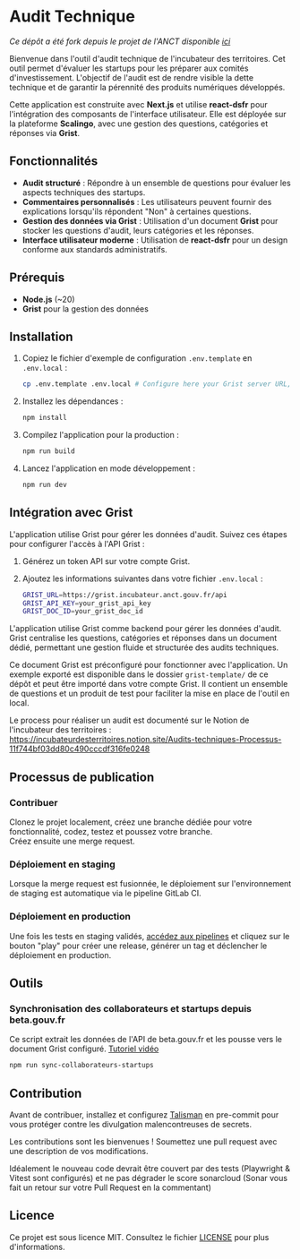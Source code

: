 # Audit Technique

_Ce dépôt a été fork depuis le projet de l'ANCT disponible [ici](https://gitlab.com/incubateur-territoires/incubateur/survey-builder)_

Bienvenue dans l'outil d'audit technique de l'incubateur des territoires. Cet outil permet d'évaluer les startups pour les préparer aux comités d'investissement. L'objectif de l'audit est de rendre visible la dette technique et de garantir la pérennité des produits numériques développés.

Cette application est construite avec **Next.js** et utilise **react-dsfr** pour l'intégration des composants de l'interface utilisateur. Elle est déployée sur la plateforme **Scalingo**, avec une gestion des questions, catégories et réponses via **Grist**.

## Fonctionnalités

- **Audit structuré** : Répondre à un ensemble de questions pour évaluer les aspects techniques des startups.
- **Commentaires personnalisés** : Les utilisateurs peuvent fournir des explications lorsqu'ils répondent "Non" à certaines questions.
- **Gestion des données via Grist** : Utilisation d'un document **Grist** pour stocker les questions d'audit, leurs catégories et les réponses.
- **Interface utilisateur moderne** : Utilisation de **react-dsfr** pour un design conforme aux standards administratifs.

## Prérequis

- **Node.js** (~20)
- **Grist** pour la gestion des données

## Installation

1. Copiez le fichier d'exemple de configuration `.env.template` en `.env.local` :

   ```bash
   cp .env.template .env.local # Configure here your Grist server URL, API Key and doc ID
   ```

2. Installez les dépendances :

   ```bash
   npm install
   ```

3. Compilez l'application pour la production :

   ```bash
   npm run build
   ```

4. Lancez l'application en mode développement :

   ```bash
   npm run dev
   ```

## Intégration avec Grist

L'application utilise Grist pour gérer les données d'audit. Suivez ces étapes pour configurer l'accès à l'API Grist :

1. Générez un token API sur votre compte Grist.
2. Ajoutez les informations suivantes dans votre fichier `.env.local` :

   ```bash
   GRIST_URL=https://grist.incubateur.anct.gouv.fr/api
   GRIST_API_KEY=your_grist_api_key
   GRIST_DOC_ID=your_grist_doc_id
   ```

L'application utilise Grist comme backend pour gérer les données d'audit. Grist centralise les questions, catégories et réponses dans un document dédié, permettant une gestion fluide et structurée des audits techniques.

Ce document Grist est préconfiguré pour fonctionner avec l'application. Un exemple exporté est disponible dans le dossier `grist-template/` de ce dépôt et peut être importé dans votre compte Grist. Il contient un ensemble de questions et un produit de test pour faciliter la mise en place de l'outil en local.

Le process pour réaliser un audit est documenté sur le Notion de l'incubateur des territoires : <https://incubateurdesterritoires.notion.site/Audits-techniques-Processus-11f744bf03dd80c490cccdf316fe0248>

## Processus de publication

### Contribuer

Clonez le projet localement, créez une branche dédiée pour votre fonctionnalité, codez, testez et poussez votre branche.  
Créez ensuite une merge request.

### Déploiement en staging

Lorsque la merge request est fusionnée, le déploiement sur l'environnement de staging est automatique via le pipeline GitLab CI.

### Déploiement en production

Une fois les tests en staging validés, [accédez aux pipelines](https://gitlab.com/incubateur-territoires/incubateur/survey-builder/-/pipelines) et cliquez sur le bouton "play" pour créer une release, générer un tag et déclencher le déploiement en production.

## Outils

### Synchronisation des collaborateurs et startups depuis beta.gouv.fr

Ce script extrait les données de l'API de beta.gouv.fr et les pousse vers le document Grist configuré. [Tutoriel vidéo](https://www.loom.com/share/cc349d78023547d1b3ea4173472e0325)

```bash
npm run sync-collaborateurs-startups
```

## Contribution

Avant de contribuer, installez et configurez [Talisman](https://github.com/thoughtworks/talisman) en pre-commit pour vous protéger contre les divulgation malencontreuses de secrets.

Les contributions sont les bienvenues ! Soumettez une pull request avec une description de vos modifications.

Idéalement le nouveau code devrait être couvert par des tests (Playwright & Vitest sont configurés) et ne pas dégrader le score sonarcloud (Sonar vous fait un retour sur votre Pull Request en la commentant)

## Licence

Ce projet est sous licence MIT. Consultez le fichier [LICENSE](./LICENSE) pour plus d'informations.
